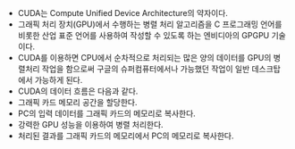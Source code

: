 - CUDA는 Compute Unified Device Architecture의 약자이다.
- 그래픽 처리 장치(GPU)에서 수행하는 병렬 처리 알고리즘을 C 프로그래밍 언어를 비롯한 산업 표준 언어를 사용하여 작성할 수 있도록 하는 엔비디아의 GPGPU 기술이다.
- CUDA를 이용하면 CPU에서 순차적으로 처리되는 많은 양의 데이터를 GPU의 병렬처리 작업을 함으로써 구글의 슈퍼컴퓨터에서나 가능했던 작업이 일반 데스크탑에서 가능하게 된다.
- CUDA의 데이터 흐름은 다음과 같다.
- 그래픽 카드 메모리 공간을 할당한다.
- PC의 입력 데이터를 그래픽 카드의 메모리로 복사한다.
- 강력한 GPU 성능을 이용하여 병렬 처리한다.
- 처리된 결과를 그래픽 카드의 메모리에서 PC의 메모리로 복사한다.
